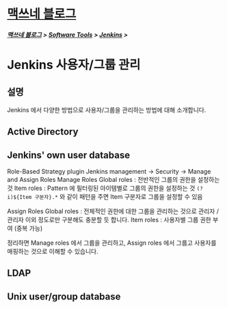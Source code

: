 <link rel="stylesheet" type="text/css" href="/css/style-header.css">
<link rel="stylesheet" type="text/css" href="/css/bootstrap/5.3.0-alpha1/bootstrap.css">

<div class="sticky-top bg-white pt-1 pb-2">
<h1><a href="/">맥쓰네 블로그</a></h1>
<h5> 
<a href="/">맥쓰네 블로그</a>
>
<a href="/software_tools/">Software Tools</a>
>
<a href="/software_tools/jenkins/">Jenkins</a>
>
</h5>
</div>

# Jenkins 사용자/그룹 관리
## 설명
Jenkins 에서 다양한 방법으로 사용자/그룹을 관리하는 방법에 대해 소개합니다.

## Active Directory
<!-- TODO: Jenkins AD -->

## Jenkins' own user database
Role-Based Strategy plugin
Jenkins management -> Security -> Manage and Assign Roles
Manage Roles
Global roles : 전반적인 그룹의 권한을 설정하는 것
Item roles : Pattern 에 필터링된 아이템별로 그룹의 권한을 설정하는 것
  `(?i)${Item 구분자}.*` 와 같이 패턴을 주면 Item 구분자로 그룹을 설정할 수 있음

Assign Roles
Global roles : 전체적인 권한에 대한 그룹을 관리하는 것으로 관리자 / 관리자 이외 정도로만 구분해도 충분할 듯 합니다.
Item roles : 사용자별 그룹 권한 부여 (중복 가능)

정리하면 Manage roles 에서 그룹을 관리하고, Assign roles 에서 그룹고 사용자를 매핑하는 것으로 이해할 수 있습니다.

## LDAP
<!-- TODO: Jenkins LDAP -->

## Unix user/group database
<!-- TODO: Jenkins Unix user/group DB -->
